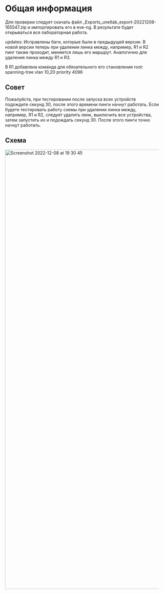 # Общая информация

Для проверки следует скачать файл _Exports_unetlab_export-20221208-165547.zip и импортировать его в eve-ng. В результате будет открываться вся лабораторная работа.

updates:
Исправлены баги, которые были в предыдущей версии.
В новой версии теперь при удалении линка между, например, R1 и R2 пинг также проходит, меняется лишь его маршрут. Аналогично для удаления линка между R1 и R3. 

В R1 добавлена команда для обязательного его становления root:
spanning-tree vlan 10,20 priority 4096


## Совет

Пожалуйста, при тестировании после запуска всех устройств подождите секунд 30, после этого времени пинги начнут работать.
Если будете тестировать работу схемы при удалении линка между, например, R1 и R2, следует удалить линк, выключить все устройства, затем запустить их и подождать секунд 30. После этого пинги точно начнут работать.

## Схема

<img width="1440" alt="Screenshot 2022-12-08 at 19 30 45" src="https://user-images.githubusercontent.com/55313421/206507785-9469f0b9-71be-4b64-9738-68c90ed8d694.png">
